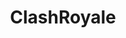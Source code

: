 ---
title: ClashRoyale
crosslinks:
- RoyaleRecruit
- TrueClashRoyale
- LootRoyale
- ClashRoyaleCirclejerk
- ClashOfClans
- CompetitiveCR
- AskReddit
- KarmaCourt
- ChargeYourPhone
- RoyaleConspiracy
- royalerecruit
- pics
- Brawlstars
- RedditZuluRoyale
- dontfuckingsayit
- funny
- itwasagraveyardgraph
- place
- royaleclansystem
---